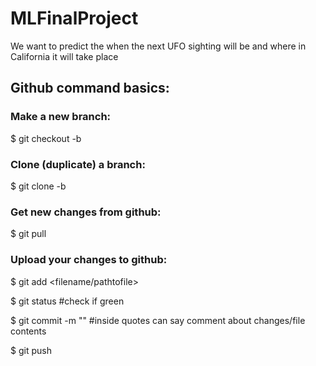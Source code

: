 # MLFinalProject
We want to predict the when the next UFO sighting will be and where in California it will take place

## Github command basics:

### Make a new branch: 

$ git checkout -b <branchname>

### Clone (duplicate) a branch:

$ git clone -b <branchname> <remote-repo-url>

### Get new changes from github:

$ git pull 

### Upload your changes to github:

$ git add <filename/pathtofile>

$ git status #check if green

$ git commit -m "" #inside quotes can say comment about changes/file contents

$ git push

